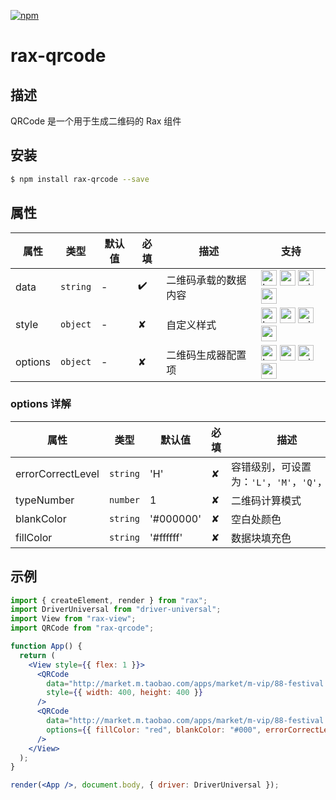 [![npm](https://img.shields.io/npm/v/rax-qrcode.svg)](https://www.npmjs.com/package/rax-qrcode)

# rax-qrcode 

## 描述
QRCode 是一个用于生成二维码的 Rax 组件

## 安装

```bash
$ npm install rax-qrcode --save
```

## 属性
| **属性** | **类型** | **默认值** | **必填** | **描述**             | **支持**                                                                                                                                                                                                                                                                                                                                                                |
| -------- | -------- | ---------- | -------- | -------------------- | ----------------------------------------------------------------------------------------------------------------------------------------------------------------------------------------------------------------------------------------------------------------------------------------------------------------------------------------------------------------------- |
| data     | `string` | -          | ✔️     | 二维码承载的数据内容 | <img alt="browser" src="https://gw.alicdn.com/tfs/TB1uYFobGSs3KVjSZPiXXcsiVXa-200-200.svg" width="25px" height="25px" /> <img alt="weex" src="https://gw.alicdn.com/tfs/TB1jM0ebMaH3KVjSZFjXXcFWpXa-200-200.svg" width="25px" height="25px" /> <img alt="miniApp" src="https://gw.alicdn.com/tfs/TB1bBpmbRCw3KVjSZFuXXcAOpXa-200-200.svg" width="25px" height="25px" /><img alt="wechatMiniprogram" src="https://img.alicdn.com/tfs/TB1slcYdxv1gK0jSZFFXXb0sXXa-200-200.svg" width="25px" height="25px"> |
| style    | `object` | -          | ✘    | 自定义样式           | <img alt="browser" src="https://gw.alicdn.com/tfs/TB1uYFobGSs3KVjSZPiXXcsiVXa-200-200.svg" width="25px" height="25px" /> <img alt="weex" src="https://gw.alicdn.com/tfs/TB1jM0ebMaH3KVjSZFjXXcFWpXa-200-200.svg" width="25px" height="25px" /> <img alt="miniApp" src="https://gw.alicdn.com/tfs/TB1bBpmbRCw3KVjSZFuXXcAOpXa-200-200.svg" width="25px" height="25px" /><img alt="wechatMiniprogram" src="https://img.alicdn.com/tfs/TB1slcYdxv1gK0jSZFFXXb0sXXa-200-200.svg" width="25px" height="25px"> |
| options  | `object` | -          | ✘    | 二维码生成器配置项   | <img alt="browser" src="https://gw.alicdn.com/tfs/TB1uYFobGSs3KVjSZPiXXcsiVXa-200-200.svg" width="25px" height="25px" /> <img alt="weex" src="https://gw.alicdn.com/tfs/TB1jM0ebMaH3KVjSZFjXXcFWpXa-200-200.svg" width="25px" height="25px" /> <img alt="miniApp" src="https://gw.alicdn.com/tfs/TB1bBpmbRCw3KVjSZFuXXcAOpXa-200-200.svg" width="25px" height="25px" /><img alt="wechatMiniprogram" src="https://img.alicdn.com/tfs/TB1slcYdxv1gK0jSZFFXXb0sXXa-200-200.svg" width="25px" height="25px"> |

### options 详解

| **属性**          | **类型** | **默认值** | **必填** | **描述**                                                                                                              |
| ----------------- | -------- | ---------- | -------- | --------------------------------------------------------------------------------------------------------------------- |
| errorCorrectLevel | `string` | 'H'          | ✘    | 容错级别，可设置为：`'L'`，`'M'`，`'Q'`，`'H'` |
| typeNumber        | `number` | 1          | ✘    | 二维码计算模式                                                                                                            |
| blankColor        | `string` | '#000000'          | ✘    | 空白处颜色                                                                                                            |
| fillColor         | `string` | '#ffffff'          | ✘    | 数据块填充色                                                                                                          |

## 示例

```jsx
import { createElement, render } from "rax";
import DriverUniversal from "driver-universal";
import View from "rax-view";
import QRCode from "rax-qrcode";

function App() {
  return (
    <View style={{ flex: 1 }}>
      <QRCode
        data="http://market.m.taobao.com/apps/market/m-vip/88-festival.html?wh_weex=true&wx_navbar_transparent=true"
        style={{ width: 400, height: 400 }}
      />
      <QRCode
        data="http://market.m.taobao.com/apps/market/m-vip/88-festival.html?wh_weex=true&wx_navbar_transparent=true"
        options={{ fillColor: "red", blankColor: "#000", errorCorrectLevel: 'L' }}
      />
    </View>
  );
}

render(<App />, document.body, { driver: DriverUniversal });
```
